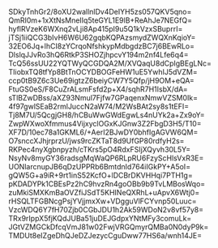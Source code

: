 SDkyTnhGr2/8oXU2wallnlDv4DeIYH5zs057QKV5qno=
QmRI0m+1xXtNsMneIIq5teGYL1E9lB+ReAhJe7NEGfQ=
hyflRVzeK6WXnq2vLji8Ap415pI9u5Q1kVzxSBuprrI=
jTSj1iiQCG3bIvH6W6U62gqbKQPAzsmydZWQXnKqioY=
32EO6Jq+lhCI8zYCrqoNfshkypMdbgdzBC7j6BEwRLo=
DlslqJJvRo3hQ6RtkP3SHOZjhpcvY194m2nf4Lfe6q4=
TcQ56ssUU22YQTWyQCGDQA2M/XVQaqU8dCpIgBEgLNc=
TIiobxTQ8tfYp8BtTnOCYDBOGFeHW1uE5YwhIJ5dVZM=
ccp0tB9Z6c3Ue69igtzZ6beiyCW7Y5Qfp/jH9OM+eQA=
FtuGS0eS/F8CuZrALsmFsfd2p+X4/sqhR7H1IsbX/dA=
sTlBZwDBss/aXZ93Nmul7Fjfw7GPaqenxNmwVZSM0Ik=
4f97gwlSEaB2rmlJuccN2aW74/M2WsBAt2sy8s1tEFI=
Tj8M7U/5QcgjGH8/hCBuWwGWdEgwLs4nUYk2a+Zx9oY=
ZwpWXwoXfmmus4VijxyclOGxKJGnw3Z2FbgD3H5/T10=
XF7D/10ec78a1GKML6/+AerI2BJwDY0bhfIgAGVW6QM=
O7snccXJhjrprzU/jws9rcZKTaT8d9UfGP80rdfyH2s=
RKPec4nyXgbnpyzh/cTKrs5pO4RdxFSIjXQyvh30L5Y=
NsyNv8myGY36radsgMqWaQP6RLpRU6FzyScHlsVxR3E=
UONlarcnupJB6qDzUPPRb6BmtdnId764iIGkPY+A5oI=
gQW5G+a9iR+9rt1inS52KcfO+lDCBrDKVHHqi7PTH1g=
pKDADYPk1CBEsPz2hC9hvzRn4goOBb9b9TvLMBosWqo=
zuMkiSMXKmBaOVZfiJSdT5KHINeQXRhL+uApvX6Wtj0=
rHSQLTFGBNcgPsjYVjjmxXw+VDgguVlFCYvnp50Luuc=
VzcWDQ6Y7fH70Zjb0CGbJDU1h2Ak59WDoN2v8vf57y8=
TRx9rIppX5fjKQdJUBa51juDEJGdpxYNtMFy3comuLk=
JGtVZMGCkDfcqVmJ81w02FwjVRGQmyrQMBa0N0dyP9k=
TMDUt8eIZgeDhQJeDZJezycCguDww77HS6a/wnh14JE=
